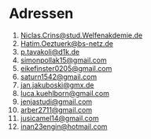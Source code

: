 # Adressen 
1. Niclas.Crins@stud.Welfenakdemie.de
2. Hatim.Oeztuerk@bs-netz.de
3. p.tavakoli@d1k.de
4. simonpollak15@gmail.com
5. eikefinster0205@gmail.com
6. saturn1542@gmail.com
7. jan.jakuboski@gmx.de
8. luca.kuehlborn@gmail.com
9. jenjastudi@gmail.com
10. arber2711@gmail.com
11. jusicamel14@gmail.com
12. inan23engin@hotmail.com 
